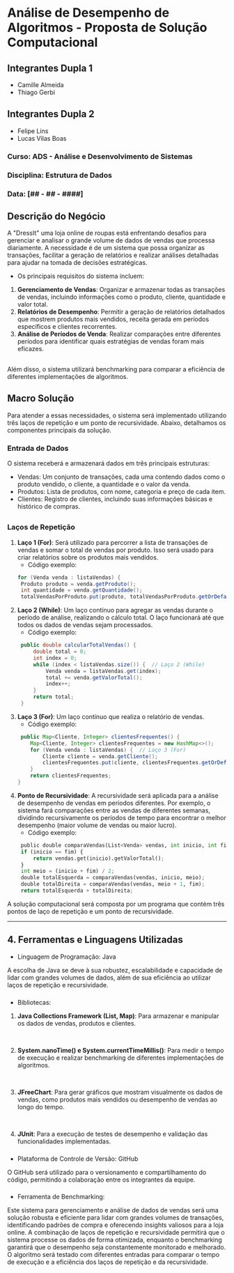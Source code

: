 # Análise de Desempenho de Algoritmos - Proposta de Solução Computacional

## Integrantes Dupla 1
- Camille Almeida
- Thiago Gerbi

## Integrantes Dupla 2 
- Felipe Lins 
- Lucas Vilas Boas 

### Curso: ADS - Análise e Desenvolvimento de Sistemas
### Disciplina: Estrutura de Dados
### Data: [## - ## - ####]

## Descrição do Negócio

A "DressIt" uma loja online de roupas está enfrentando desafios para gerenciar e analisar o grande volume de dados de vendas que processa diariamente. A necessidade é de um sistema que possa organizar as transações, facilitar a geração de relatórios e realizar análises detalhadas para ajudar na tomada de decisões estratégicas.

- Os principais requisitos do sistema incluem:

1. **Gerenciamento de Vendas**: Organizar e armazenar todas as transações de vendas, incluindo informações como o produto, cliente, quantidade e valor total.
2. **Relatórios de Desempenho**: Permitir a geração de relatórios detalhados que mostrem produtos mais vendidos, receita gerada em períodos específicos e clientes recorrentes.
3. **Análise de Períodos de Venda**: Realizar comparações entre diferentes períodos para identificar quais estratégias de vendas foram mais eficazes.
##
Além disso, o sistema utilizará benchmarking para comparar a eficiência de diferentes implementações de algoritmos.

## Macro Solução

Para atender a essas necessidades, o sistema será implementado utilizando três laços de repetição e um ponto de recursividade. Abaixo, detalhamos os componentes principais da solução.

### Entrada de Dados
O sistema receberá e armazenará dados em três principais estruturas:

- Vendas: Um conjunto de transações, cada uma contendo dados como o produto vendido, o cliente, a quantidade e o valor da venda.
- Produtos: Lista de produtos, com nome, categoria e preço de cada item.
- Clientes: Registro de clientes, incluindo suas informações básicas e histórico de compras.
  ##
  
### Laços de Repetição

1. **Laço 1 (For)**: Será utilizado para percorrer a lista de transações de vendas e somar o total de vendas por produto. Isso será usado para criar relatórios sobre os produtos mais vendidos.
   - Código exemplo:
   ```java
   for (Venda venda : listaVendas) {
    Produto produto = venda.getProduto();
    int quantidade = venda.getQuantidade();
    totalVendasPorProduto.put(produto, totalVendasPorProduto.getOrDefault(produto, 0) + quantidade);

2. **Laço 2 (While)**: Um laço contínuo para agregar as vendas durante o período de análise, realizando o cálculo total. O laço funcionará até que todos os dados de vendas sejam processados.
   - Código exemplo:
   ```java
    public double calcularTotalVendas() {
        double total = 0;
        int index = 0;
        while (index < listaVendas.size()) {  // Laço 2 (While)
            Venda venda = listaVendas.get(index);
            total += venda.getValorTotal();
            index++;
        }
        return total;
    }

3. **Laço 3 (For)**: Um laço contínuo que realiza o relatório de vendas. 
   - Código exemplo:
    ```java 
     public Map<Cliente, Integer> clientesFrequentes() {
        Map<Cliente, Integer> clientesFrequentes = new HashMap<>();
        for (Venda venda : listaVendas) {  // Laço 3 (For)
            Cliente cliente = venda.getCliente();
            clientesFrequentes.put(cliente, clientesFrequentes.getOrDefault(cliente, 0) + venda.getQuantidade());
        }
        return clientesFrequentes;
    }

3. **Ponto de Recursividade**: A recursividade será aplicada para a análise de desempenho de vendas em períodos diferentes. Por exemplo, o sistema fará comparações entre as vendas de diferentes semanas, dividindo recursivamente os períodos de tempo para encontrar o melhor desempenho (maior volume de vendas ou maior lucro).
   - Código exemplo:
   ```python
    public double comparaVendas(List<Venda> vendas, int inicio, int fim) {
    if (inicio == fim) {
        return vendas.get(inicio).getValorTotal();
    }
    int meio = (inicio + fim) / 2;
    double totalEsquerda = comparaVendas(vendas, inicio, meio);
    double totalDireita = comparaVendas(vendas, meio + 1, fim);
    return totalEsquerda + totalDireita;

A solução computacional será composta por um programa que contém três pontos de laço de repetição e um ponto de recursividade.

---

## 4. Ferramentas e Linguagens Utilizadas

- Linguagem de Programação: Java 

A escolha de Java se deve à sua robustez, escalabilidade e capacidade de lidar com grandes volumes de dados, além de sua eficiência ao utilizar laços de repetição e recursividade.

###

- Bibliotecas:

1. **Java Collections Framework (List, Map)**: Para armazenar e manipular os dados de vendas, produtos e clientes.
<br>

2. **System.nanoTime() e System.currentTimeMillis()**: Para medir o tempo de execução e realizar benchmarking de diferentes implementações de algoritmos.
<br>

3. **JFreeChart**: Para gerar gráficos que mostram visualmente os dados de vendas, como produtos mais vendidos ou desempenho de vendas ao longo do tempo.
<br>

4. **JUnit**: Para a execução de testes de desempenho e validação das funcionalidades implementadas.

###
- Plataforma de Controle de Versão: GitHub

O GitHub será utilizado para o versionamento e compartilhamento do código, permitindo a colaboração entre os integrantes da equipe.

### 
- Ferramenta de Benchmarking:

Este sistema para gerenciamento e análise de dados de vendas será uma solução robusta e eficiente para lidar com grandes volumes de transações, identificando padrões de compra e oferecendo insights valiosos para a loja online. A combinação de laços de repetição e recursividade permitirá que o sistema processe os dados de forma otimizada, enquanto o benchmarking garantirá que o desempenho seja constantemente monitorado e melhorado.
O algoritmo será testado com diferentes entradas para comparar o tempo de execução e a eficiência dos laços de repetição e da recursividade.


